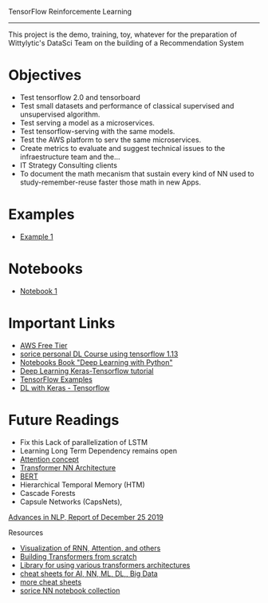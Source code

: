 TensorFlow Reinforcemente Learning
***************************************

This project is the demo, training, toy, whatever for the preparation of
Wittylytic's DataSci Team on the building of a Recommendation System 

Objectives
===========

* Test tensorflow 2.0 and tensorboard
* Test small datasets and performance of classical supervised and
unsupervised algorithm.
* Test serving a model as a microservices.
* Test tensorflow-serving with the same models.
* Test the AWS platform to serv the same microservices.
* Create metrics to evaluate and suggest technical issues to the 
infraestructure team and the...
* IT Strategy Consulting clients
* To document the math mecanism that sustain every kind of NN used to 
study-remember-reuse faster those math in new Apps.


Examples
============

* [Example 1]()

Notebooks
============

* [Notebook 1]()

Important Links
=================

* [AWS Free Tier](https://aws.amazon.com/free/?all-free-tier.sort-by=item.additionalFields.SortRank&all-free-tier.sort-order=asc)
* [sorice personal DL Course using tensorflow 1.13](https://github.com/sorice/tensorflow1.13.git)
* [Notebooks Book "Deep Learning with Python"](https://github.com/fchollet/deep-learning-with-python-notebooks.git)
* [Deep Learning Keras-Tensorflow tutorial](https://github.com/leriomaggio/deep-learning-keras-tensorflow)
* [TensorFlow Examples](https://github.com/aymericdamien/TensorFlow-Examples)
* [DL with Keras - Tensorflow](https://github.com/leriomaggio/deep-learning-keras-tensorflow.git)

Future Readings
=================

- Fix this Lack of parallelization of LSTM
- Learning Long Term Dependency remains open
- [Attention concept](https://arxiv.org/abs/1409.0473)
- [Transformer NN Architecture](https://arxiv.org/abs/1706.03762)
- [BERT](https://arxiv.org/abs/1810.04805)
- Hierarchical Temporal Memory (HTM)
- Cascade Forests
- Capsule Networks (CapsNets),

[Advances in NLP, Report of December 25 2019](https://towardsdatascience.com/recent-advancements-in-nlp-2-2-df2ee75e189)

Resources
* [Visualization of RNN, Attention, and others](https://jalammar.github.io/visualizing-neural-machine-translation-mechanics-of-seq2seq-models-with-attention/)
* [Building Transformers from scratch](https://github.com/keitakurita/Practical_NLP_in_PyTorch/blob/master/deep_dives/transformer_from_scratch.ipynb)
* [Library for using various transformers architectures](https://github.com/huggingface/transformers)
* [cheat sheets for AI, NN, ML, DL,, Big Data](https://becominghuman.ai/cheat-sheets-for-ai-neural-networks-machine-learning-deep-learning-big-data-678c51b4b463)
* [more cheat sheets](https://www.datasciencecentral.com/profiles/blogs/large-collection-of-neural-networks-ml-numpy-pandas-matplotlib-sc)
* [sorice NN notebook collection](https://github.com/sorice/tensorflow1.13)
